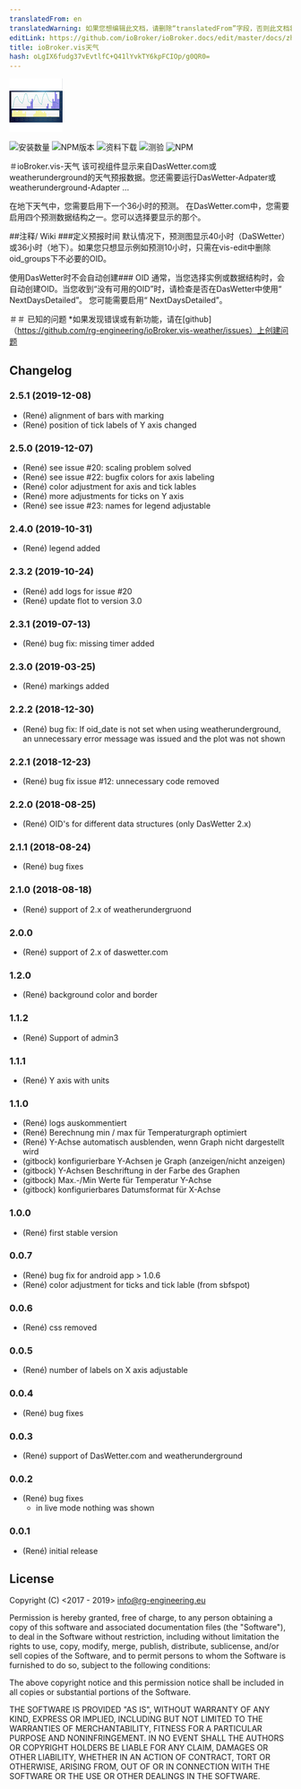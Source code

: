 ```yaml
---
translatedFrom: en
translatedWarning: 如果您想编辑此文档，请删除“translatedFrom”字段，否则此文档将再次自动翻译
editLink: https://github.com/ioBroker/ioBroker.docs/edit/master/docs/zh-cn/adapterref/iobroker.vis-weather/README.md
title: ioBroker.vis天气
hash: oLgIX6fudg37vEvtlfC+Q41lYvkTY6kpFCIOp/g0QR0=
---
```

![商标](../../../en/adapterref/iobroker.vis-weather/admin/vis-weather.png)

![安装数量](http://iobroker.live/badges/vis-weather-stable.svg)
![NPM版本](https://img.shields.io/npm/v/iobroker.vis-weather.svg)
![资料下载](https://img.shields.io/npm/dm/iobroker.vis-weather.svg)
![测验](https://travis-ci.org/rg-engineering/ioBroker.vis-weather.svg?branch=master)
![NPM](https://nodei.co/npm/iobroker.vis-weather.png?downloads=true)

＃ioBroker.vis-天气
该可视组件显示来自DasWetter.com或weatherunderground的天气预报数据。您还需要运行DasWetter-Adpater或weatherunderground-Adapter ...

在地下天气中，您需要启用下一个36小时的预测。
在DasWetter.com中，您需要启用四个预测数据结构之一。您可以选择要显示的那个。

##注释/ Wiki
###定义预报时间
默认情况下，预测图显示40小时（DaSWetter）或36小时（地下）。如果您只想显示例如预测10小时，只需在vis-edit中删除oid_groups下不必要的OID。

使用DasWetter时不会自动创建### OID
通常，当您选择实例或数据结构时，会自动创建OID。当您收到“没有可用的OID”时，请检查是否在DasWetter中使用“ NextDaysDetailed”。
您可能需要启用“ NextDaysDetailed”。

＃＃ 已知的问题
*如果发现错误或有新功能，请在[github]（https://github.com/rg-engineering/ioBroker.vis-weather/issues）上创建问题

## Changelog

### 2.5.1 (2019-12-08)
* (René) alignment of bars with marking
* (René) position of tick labels of Y axis changed

### 2.5.0 (2019-12-07)
* (René) see issue #20: scaling problem solved 
* (René) see issue #22: bugfix colors for axis labeling 
* (René) color adjustment for axis and tick lables 
* (René) more adjustments for ticks on Y axis
* (René) see issue #23: names for legend adjustable

### 2.4.0 (2019-10-31)
* (René) legend added

### 2.3.2 (2019-10-24)
* (René) add logs for issue #20
* (René) update flot to version 3.0

### 2.3.1 (2019-07-13)
* (René) bug fix: missing timer added

### 2.3.0 (2019-03-25)
* (René) markings added

### 2.2.2 (2018-12-30)
* (René) bug fix: If oid_date is not set when using weatherunderground, an unnecessary error message was issued and the plot was not shown

### 2.2.1 (2018-12-23)
* (René) bug fix issue #12: unnecessary code removed

### 2.2.0 (2018-08-25)
* (René) OID's for different data structures (only DasWetter 2.x)

### 2.1.1 (2018-08-24)
* (René) bug fixes

### 2.1.0 (2018-08-18)
* (René) support of 2.x of weatherundergruond

### 2.0.0
* (René) support of 2.x of daswetter.com

### 1.2.0
* (René) background color and border

### 1.1.2
* (René) Support of admin3

### 1.1.1
* (René) Y axis with units

### 1.1.0
* (René) logs auskommentiert
* (René) Berechnung min / max für Temperaturgraph optimiert
* (René) Y-Achse automatisch ausblenden, wenn Graph nicht dargestellt wird
* (gitbock) konfigurierbare Y-Achsen je Graph (anzeigen/nicht anzeigen)
* (gitbock) Y-Achsen Beschriftung in der Farbe des Graphen
* (gitbock) Max.-/Min Werte für Temperatur Y-Achse
* (gitbock) konfigurierbares Datumsformat für X-Achse

### 1.0.0
* (René) first stable version

### 0.0.7
* (René) bug fix for android app > 1.0.6
* (René) color adjustment for ticks and tick lable (from sbfspot)

### 0.0.6
* (René) css removed

### 0.0.5
* (René) number of labels on X axis adjustable

### 0.0.4
* (René) bug fixes

### 0.0.3
* (René) support of DasWetter.com and weatherunderground

### 0.0.2
* (René) bug fixes
	- in live mode nothing was shown

### 0.0.1
* (René) initial release

## License
Copyright (C) <2017 - 2019>  <info@rg-engineering.eu>

Permission is hereby granted, free of charge, to any person obtaining a copy of this software and associated documentation files (the "Software"), to deal in the Software without restriction, including without limitation the rights to use, copy, modify, merge, publish, distribute, sublicense, and/or sell copies of the Software, and to permit persons to whom the Software is furnished to do so, subject to the following conditions:

The above copyright notice and this permission notice shall be included in all copies or substantial portions of the Software.

THE SOFTWARE IS PROVIDED "AS IS", WITHOUT WARRANTY OF ANY KIND, EXPRESS OR IMPLIED, INCLUDING BUT NOT LIMITED TO THE WARRANTIES OF MERCHANTABILITY, FITNESS FOR A PARTICULAR PURPOSE AND NONINFRINGEMENT. IN NO EVENT SHALL THE AUTHORS OR COPYRIGHT HOLDERS BE LIABLE FOR ANY CLAIM, DAMAGES OR OTHER LIABILITY, WHETHER IN AN ACTION OF CONTRACT, TORT OR OTHERWISE, ARISING FROM, OUT OF OR IN CONNECTION WITH THE SOFTWARE OR THE USE OR OTHER DEALINGS IN THE SOFTWARE.